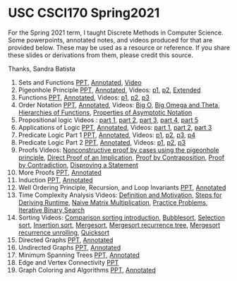 # USC CSCI170 Spring2021

For the Spring 2021 term, I taught Discrete Methods in Computer Science. Some powerpoints, annotated notes, and videos produced for that are provided below. These may be used as a resource or reference. If you share these slides or derivations from them, please credit this source.

Thanks, Sandra Batista

1. Sets and Functions [PPT](Slides/CSCI170_sp21_L2_Sets_functions.pptx), [Annotated](Annotated_slides/CSCI170_sp21_L2_Sets_functions_annotated.pdf), [Video](https://youtu.be/0edKTYqt0ck)
2. Pigeonhole Principle [PPT](Slides/PHP.pptx), [Annotated](Annotated_slides/PHP_video_annotated.pdf), Videos: [p1](https://youtu.be/qPAN-CDGM64), [p2](https://youtu.be/lRvYpKoeUvQ), [Extended](https://youtu.be/Mkp0d8Xve6k) 
3. Functions [PPT](Slides/functions.pptx), [Annotated](Annotated_slides/functions_video_annotated.pdf), Videos: [p1](https://youtu.be/KtZMVIlReC), [p2](https://youtu.be/JKslzT8KRGA), [p3](https://youtu.be/pllCIjewRko)
4. Order Notation [PPT](Slides/order_notation.pptx), [Annotated](Annotated_slides/order_notation_annotated.pdf), Videos: [Big O](https://youtu.be/ULZuyv_NO2g), [Big Omega and Theta](https://youtu.be/l-X2EMvTLDY), [Hierarchies of Functions](https://youtu.be/691PNdtZ-fE), [Properties of Asymptotic Notation](https://youtu.be/dk6MZ_wa_pY)
5. Propositional logic Videos : [part 1](https://www.dropbox.com/s/odxadq6u6tspeu8/Propositional_logic_1.MP4?dl=0), [part 2](https://www.dropbox.com/s/8wtktz7xtbafc6i/Propositional_logic_2.MP4?dl=0), [part 3](https://www.dropbox.com/s/24jnru1yq6dc6rb/Propositional_logic_3.mp4?dl=0), [part 4](https://www.dropbox.com/s/b5chwrbixz317pa/Propositional_logic_4.MP4?dl=0), [part 5](https://www.dropbox.com/s/szs12is3vgkrj0i/Propositional_logic_5.MP4?dl=0)
6. Applications of Logic [PPT](Slides/logic_applications.pptx), [Annotated](Annotated_slides/logic_applications_annotated.pdf),  Videos: [part 1](https://youtu.be/d4xi5ZPDmTc), [part 2](https://youtu.be/coBn48Jfrek), [part 3](https://youtu.be/NhqK23GvHvY)
7. Predicate Logic Part 1 [PPT](https://github.com/sandra-teaching/USC_CSCI170_Spring2021/blob/main/Slides/CSCI170_predicate_logic_p1_sp21.pptx), [Annotated](https://github.com/sandra-teaching/USC_CSCI170_Spring2021/blob/main/Annotated_slides/CSCI170_predicate_logic_p1_sp21_annotated.pdf), Videos:  [p1](https://youtu.be/oIrzScPE_20), [p2](https://youtu.be/nHDrd-S4HU4), [p3](https://youtu.be/RxZl5Ve-6is), [p4](https://youtu.be/3KwEelaeHoo)
8. Predicate Logic Part 2 [PPT](https://github.com/sandra-teaching/USC_CSCI170_Spring2021/blob/main/Slides/CSCI170_predicate_logic_p2_sp21.pptx), [Annotated](https://github.com/sandra-teaching/USC_CSCI170_Spring2021/blob/main/Annotated_slides/CSCI170_predicate_logic_p2_sp21_annotated.pdf), Videos: [p1](https://youtu.be/6o19Oo9CX30), [p2](https://youtu.be/ou1Jj8t2R0Q), [p3](https://youtu.be/xWohjOGvrZw)
9. Proofs Videos: [Nonconstructive proof by cases using the pigeonhole principle](https://youtu.be/wPcnDPcI6kE), [Direct Proof of an Implication](https://youtu.be/AIz4I0jMhQA), [Proof by Contraposition](https://youtu.be/4Dxsyu0YaLs), [Proof by Contradiction](https://youtu.be/Qy08PAQvFn8), [Disproving a Statement](https://youtu.be/nfhEER17C1M)
10. More Proofs [PPT](https://github.com/sandra-teaching/USC_CSCI170_Spring2021/blob/main/Slides/More_proofs_sp21.pptx), [Annotated](https://github.com/sandra-teaching/USC_CSCI170_Spring2021/blob/main/Annotated_slides/More_proofs_sp21_annotated.pdf)
11. Induction [PPT](https://github.com/sandra-teaching/USC_CSCI170_Spring2021/blob/main/Slides/CSCI170_sp21_Induction.pptx), [Annotated](https://github.com/sandra-teaching/USC_CSCI170_Spring2021/blob/main/Annotated_slides/CSCI170_sp21_Induction_annotated.pdf)
12. Well Ordering Principle, Recursion, and Loop Invariants [PPT](https://github.com/sandra-teaching/USC_CSCI170_Spring2021/blob/main/Slides/CSCI170_sp21_recursion_wop.pptx),  [Annotated](https://github.com/sandra-teaching/USC_CSCI170_Spring2021/blob/main/Annotated_slides/CSCI170_sp21_recursion_wop_annotated.pdf)
13. Time Complexity Analysis Videos: [Definition and Motivation](https://youtu.be/GFA8SwOEKgk), [Steps for Deriving Runtime](https://youtu.be/HPQH7W6P3I8), [Naive Matrix Multiplication](https://youtu.be/bxaWAje_g74), [Practice Problems](https://youtu.be/933LdNF4SVk), [Iterative Binary Search](https://youtu.be/6Q4wDZ3kCOQ)
14. Sorting Videos: [Comparison sorting introduction](https://youtu.be/nPnWLFcEpgo), [Bubblesort](https://youtu.be/TTDehPcJoSg), [Selection sort](https://youtu.be/1UodhiYcTlU),  [Insertion sort](https://youtu.be/FTFK_dr90Vc), [Mergesort](https://youtu.be/i2jTYQsu6dY), [Mergesort recurrence tree](https://youtu.be/p7jPzAU1keE), [Mergesort recurrence unrolling](https://youtu.be/h-h7j_gMaFY), [Quicksort](https://youtu.be/4ax9O_oihpE)
15. Directed Graphs [PPT](https://github.com/sandra-teaching/USC_CSCI170_Spring2021/blob/main/Slides/CSCI170_sp21_Graph_Theory.pptx), [Annotated](https://github.com/sandra-teaching/USC_CSCI170_Spring2021/blob/main/Annotated_slides/CSCI170_sp21_Graph_Theory_annotated.pdf)
16. Undirected Graphs [PPT](https://github.com/sandra-teaching/USC_CSCI170_Spring2021/blob/main/Slides/CSCI170_sp21_Undirected_Graphs.pptx), [Annotated](https://github.com/sandra-teaching/USC_CSCI170_Spring2021/blob/main/Annotated_slides/CSCI170_sp21_Undirected_Graphs.pdf)
17. Minimum Spanning Trees [PPT](https://github.com/sandra-teaching/USC_CSCI170_Spring2021/blob/main/Slides/CSCI170_sp21_MSTs.pptx), [Annotated](https://github.com/sandra-teaching/USC_CSCI170_Spring2021/blob/main/Annotated_slides/CSCI170_sp21_MSTs_annotated.pdf)
18. Edge and Vertex Connectivity [PPT](https://github.com/sandra-teaching/USC_CSCI170_Spring2021/blob/main/Slides/CSCI170_sp21_connectivity.pptx)
19. Graph Coloring and Algorithms [PPT](https://github.com/sandra-teaching/USC_CSCI170_Spring2021/blob/main/Slides/CSCI170_sp21_coloring_algorithms.pptx), [Annotated](https://github.com/sandra-teaching/USC_CSCI170_Spring2021/blob/main/Annotated_slides/CSCI170_sp21_coloring_algorithms_annotated.pdf)

